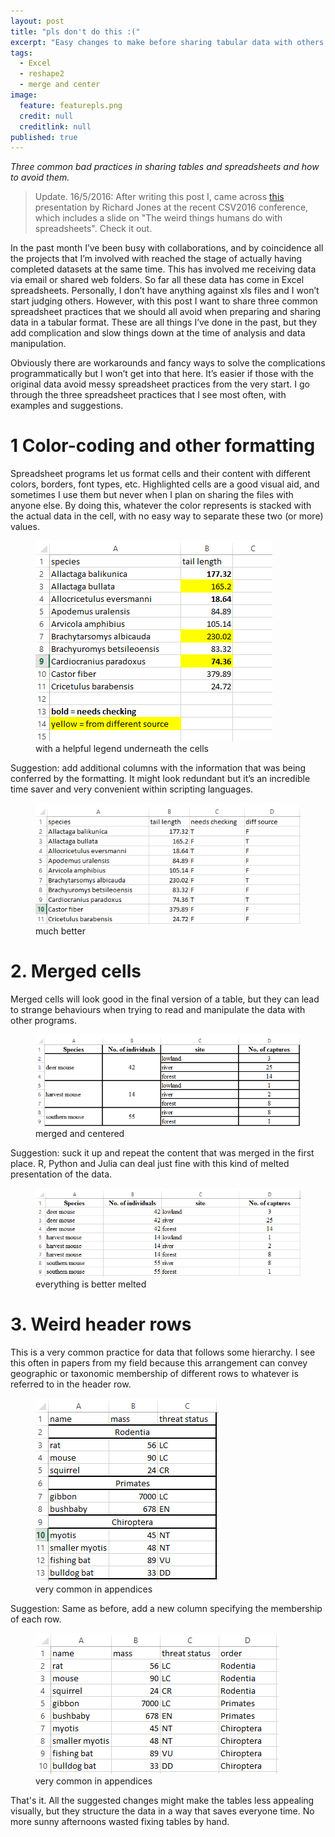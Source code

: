 ```yaml
---
layout: post
title: "pls don't do this :("
excerpt: "Easy changes to make before sharing tabular data with others. "
tags: 
  - Excel
  - reshape2
  - merge and center
image: 
  feature: featurepls.png
  credit: null
  creditlink: null
published: true
---
```


_Three common bad practices in sharing tables and spreadsheets and how to avoid them._

> Update. 16/5/2016: After writing this post I, came across [this](http://cottagelabs.com/weave/csvconf) presentation by Richard Jones at the recent CSV2016 conference, which includes a slide on "The weird things humans do with spreadsheets". Check it out.

In the past month I’ve been busy with collaborations, and by coincidence all the projects that I’m involved with reached the stage of actually having completed datasets at the same time. This has involved me receiving data via email or shared web folders. So far all these data has come in Excel spreadsheets. Personally, I don’t have anything against xls files and I won’t start judging others. However, with this post I want to share three common spreadsheet practices that we should all avoid when preparing and sharing data in a tabular format. These are all things I’ve done in the past, but they add complication and slow things down at the time of analysis and data manipulation.

Obviously there are workarounds and fancy ways to solve the complications programmatically but I won’t get into that here. It’s easier if those with the original data avoid messy spreadsheet practices from the very start. I go through the three spreadsheet practices that I see most often, with examples and suggestions.

# 1 Color-coding and other formatting

Spreadsheet programs let us format cells and their content with different colors, borders, font types, etc. Highlighted cells are a good visual aid, and sometimes I use them but never when I plan on sharing the files with anyone else.
By doing this, whatever the color represents is stacked with the actual data in the cell, with no easy way to separate these two (or more) values. 

<figure>
    <a href="/images/xlsEx1.png"><img src="/images/xlsEx1.png"></a>
        <figcaption>with a helpful legend underneath the cells</figcaption>
</figure>


Suggestion: add additional columns with the information that was being conferred by the formatting. It might look redundant but it’s an incredible time saver and very convenient within scripting languages.

<figure>
    <a href="/images/xlsEx1.2.png"><img src="/images/xlsEx1.2.png"></a>
        <figcaption>much better</figcaption>
</figure>

# 2. Merged cells

Merged cells will look good in the final version of a table, but they can lead to strange behaviours when trying to read and manipulate the data with other programs. 

<figure>
    <a href="/images/xlsEx2.png"><img src="/images/xlsEx2.png"></a>
        <figcaption>merged and centered</figcaption>
</figure>

Suggestion: suck it up and repeat the content that was merged in the first place. R, Python and Julia can deal just fine with this kind of melted presentation of the data.

<figure>
    <a href="/images/xlsEx2.1.png"><img src="/images/xlsEx2.1.png"></a>
        <figcaption>everything is better melted</figcaption>
</figure>


# 3. Weird header rows

This is a very common practice for data that follows some hierarchy. I see this often in papers from my field because this arrangement can convey geographic or taxonomic membership of different rows to whatever is referred to in the header row.

<figure>
    <a href="/images/xlsEx3.png"><img src="/images/xlsEx3.png"></a>
        <figcaption>very common in appendices</figcaption>
</figure>

Suggestion: Same as before, add a new column specifying the membership of each row.

<figure>
    <a href="/images/xlsEx3.1.png"><img src="/images/xlsEx3.1.png"></a>
        <figcaption>very common in appendices</figcaption>
</figure>


That's it. All the suggested changes might make the tables less appealing visually, but they structure the data in a way that saves everyone time. No more sunny afternoons wasted fixing tables by hand.
